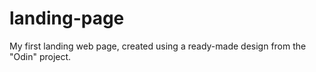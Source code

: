 # landing-page
My first landing web page, created using a ready-made design from the "Odin" project.
